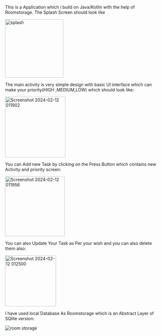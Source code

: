 This is a Application which i build on Java/Kotlin with the help of Roomstorage.
The Splash Screen should look like

<img width="190" alt="splash" src="https://github.com/Jay35900/To-Do_Application_using_roomstorage/assets/119160956/944eb9a8-1f98-4af3-b145-d34dc6f96fc2">


The main activity is very simple design with basic UI interface which can make your priority(HIGH ,MEDIUM,LOW) which should look like:

<img width="197" alt="Screenshot 2024-02-12 011902" src="https://github.com/Jay35900/To-Do_Application_using_roomstorage/assets/119160956/26489932-a76e-43ee-8df9-15c5d19a22f1">


You can Add new Task by clicking on the Press Button which contains new Activity and priority screen:

<img width="195" alt="Screenshot 2024-02-12 011956" src="https://github.com/Jay35900/To-Do_Application_using_roomstorage/assets/119160956/addafdac-bffc-4490-ae8b-ff30a4d1f0f8">

You can also Update Your Task as Per your wish and you can also delete them also:

<img width="166" alt="Screenshot 2024-02-12 012500" src="https://github.com/Jay35900/To-Do_Application_using_roomstorage/assets/119160956/8a39f76f-558f-4ec4-a2ee-9a50982b1c02">

I have used local Database As Roomstorage which is an Abstract Layer of SQlite version:

![room storage](https://github.com/Jay35900/To-Do_Application_using_roomstorage/assets/119160956/690027af-c6b0-43c0-b841-57958675b42b)

